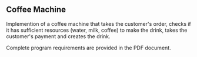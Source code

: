 ## Coffee Machine

Implemention of a coffee machine that takes the customer's order, checks if it has sufficient resources (water, milk, coffee) to make the drink, takes the customer's payment and creates the drink.

Complete program requirements are provided in the PDF document.
